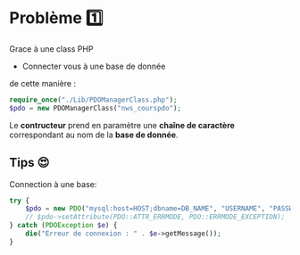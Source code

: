 # Problème 1️⃣

Grace à une class PHP
- Connecter vous à une base de donnée

de cette manière : 
```php
require_once("./Lib/PDOManagerClass.php");
$pdo = new PDOManagerClass("nws_courspdo");
```

Le __contructeur__ prend en paramètre une __chaîne de caractère__ correspondant au nom de la __base de donnée__.

## Tips 😍

Connection à une base: 
``` php
try {
    $pdo = new PDO("mysql:host=HOST;dbname=DB_NAME", "USERNAME", "PASSWORD");
    // $pdo->setAttribute(PDO::ATTR_ERRMODE, PDO::ERRMODE_EXCEPTION);
} catch (PDOException $e) {
    die("Erreur de connexion : " . $e->getMessage());
}
```